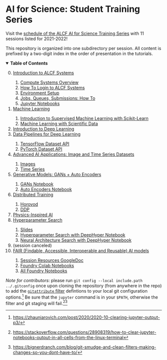 # AI for Science: Student Training Series

Visit the [schedule of the ALCF AI for Science Training Series](https://www.alcf.anl.gov/alcf-ai-science-training-series) with 11
sessions listed for 2021-2022!

This repository is organized into one subdirectory per session.  All content is prefixed by a two-digit index in the order of presentation in the tutorials.

<details open>
  <summary>  <b>Table of Contents</b> </summary>
  <ol start="0.">
    <li> <a href="./00_introToAlcf/">Introduction to ALCF Systems </a> </li>
    <ol>
      <li> <a href="./00_introToAlcf/00_computeSystems.md">Compute Systems Overview</a></li>
      <li> <a href="./00_introToAlcf/01_howToLogin.md">How To Login to ALCF Systems</a></li>
      <li> <a href="./00_introToAlcf/02_howToSetupEnvironment.md">Environment Setup</a></li>
      <li> <a href="./00_introToAlcf/03_jobQueuesSubmission.md">Jobs, Queues, Submissions: How To</a></li>
      <li> <a href="./00_introToAlcf/04_jupyterNotebooks.md">Jupyter Notebooks</a></li>
    </ol>
    <li> <a href="./01_machineLearning"> Machine Learning  </a> </li>
    <ol> 
       <li> <a href="./01_machineLearning/part-1_introduction-to-sklearn"> Introduction to Supervised Machine Learning with Scikit-Learn </a></li>
       <li> <a href="./01_machineLearning/part-2_ml-with-materials-data"> Machine Learning with Scientific Data </a></li>
    </ol>
    <li> <a href="./02_deepLearning"> Introduction to Deep Learning </a></li>
    <li> <a href="./03_dataPipelines"> Data Pipelines for Deep Learning </a></li> 
    <ol>
      <li> <a href="./03_dataPipelines/00_tensorflowDatasetAPI"> TensorFlow Dataset API </a></li> 
      <li> <a href="./03_dataPipelines/01_pytorchDatasetAPI"> PyTorch Dataset API </a></li> 
    </ol>
    <li> <a href="./04_images_time_series/"> Advanced AI Applications: Image and Time Series Datasets </a></li> 
    <ol>
      <li> <a href="./04_images_time_series/00_images"> Images </a></li> 
      <li> <a href="./04_images_time_series/01_time_series"> Time Series </a></li> 
    </ol>    
    <li> <a href="./05_generative_models/">Generative Models: GANs + Auto Encoders</a></li>
    <ol>
      <li> <a href="./05_generative_models/GANs.ipynb">GANs Notebook</a></li>
      <li> <a href="./05_generative_models/Auto%20Encoders.ipynb">Auto Encoders Notebook</a></li>
    </ol>
    <li> <a href="./06_distributedTraining/">Distributed Training</a></li>
    <ol>
          <li> <a href="./06_distributedTraining/">Horovod</a></li>
          <li> <a href="./06_distributedTraining/DDP/">DDP</a></li>
     </ol>
    <li> <a href="./07_physics-inspiredAI/">Physics-Inspired AI</a></li>
    <li> <a href="./08_hyperparameter_search/">Hyperparameter Search</a></li>
    <ol>
      <li> <a href="./08_hyperparameter_search/slides">Slides</a></li>
      <li> <a href="./08_hyperparameter_search/Hyperparameter-Search-With-DeepHyper.ipynb">Hyperparameter Search with DeepHyper Notebook</a></li>
      <li> <a href="./08_hyperparameter_search/Neural-Architecture-Search-With-DeepHyper.ipynb">Neural Architecture Search with DeepHyper Notebook</a></li>
    </ol>
    <li>(session canceled)</li>
    <li> <a href="./10_FAIR_AI">FAIR (Findable, Accessible, Interoperable and Reusable) AI models</a></li>
    <ol>
      <li> <a href="https://docs.google.com/document/d/1AMYewiSaLeIY1233kqPn1ajguWuzCqEtd1ejR2Lt8zE/edit?pli=1#">Session Resources GoogleDoc</a></li>
      <li> <a href="https://drive.google.com/drive/folders/1tDUnDvWA-Q_0bdJQSJVqtT0C1W2o09W2?usp=sharing">Foundry Colab Notebooks</a></li>
      <li> <a href="https://github.com/MLMI2-CSSI/foundry/tree/main/examples">All Foundry Notebooks</a></li>
</details>


*Note for contributors*: please run `git config --local include.path ../.gitconfig` once
upon cloning the repository (from anywhere in the repo) to add the	[`gitattribute`
filter](https://git-scm.com/docs/gitattributes#_filter) defintions to your local git
configuration options.[^1] Be sure that the `jupyter` command is in your `$PATH`,
otherwise the filter and git staging will fail.[^2][^3]

[^1]: https://zhauniarovich.com/post/2020/2020-10-clearing-jupyter-output-p3/
[^2]: https://stackoverflow.com/questions/28908319/how-to-clear-jupyter-notebooks-output-in-all-cells-from-the-linux-terminal
[^3]: https://bignerdranch.com/blog/git-smudge-and-clean-filters-making-changes-so-you-dont-have-to/
